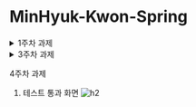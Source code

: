 # MinHyuk-Kwon-Spring



<details>
  <summary>1주차 과제</summary>
1. test1
![test api](https://i.postimg.cc/KjmFcxvR/image.png)
2. test2
![test api](https://i.postimg.cc/G2CnzdDq/image.png)

</details>

<details>
  <summary>3주차 과제</summary>
1. h2화면
![h2](https://i.postimg.cc/SxGHB4jQ/image.png)
</details>

4주차 과제
1. 테스트 통과 화면
![h2](https://postimg.cc/G9NTPRCx)

